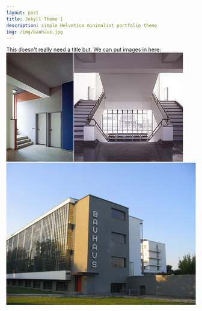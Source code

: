 ```yaml
---
layout: post
title: Jekyll Theme 1
description: simple Helvetica minimalist portfolio theme
img: /img/bauhaus.jpg
---
```


<article> 
This doesn't really need a title but. 
We can put images in here:

<img src="/img/bauhaus.jpg">
<img src="/img/bauhaus_building.jpg">

</article>